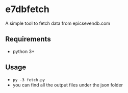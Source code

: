 # e7dbfetch
A simple tool to fetch data from epicsevendb.com

## Requirements
- python 3+
## Usage
- ```py -3 fetch.py```
- you can find all the output files under the json folder